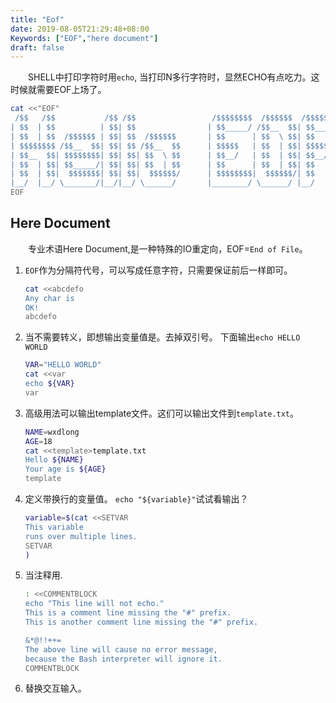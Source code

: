 ```yaml
---
title: "Eof"
date: 2019-08-05T21:29:48+08:00
Keywords: ["EOF","here document"]
draft: false
---
```


　　SHELL中打印字符时用`echo`, 当打印N多行字符时，显然ECHO有点吃力。这时候就需要EOF上场了。

```bash
cat <<"EOF"
 /$$   /$$           /$$ /$$                 /$$$$$$$$  /$$$$$$  /$$$$$$$$
| $$  | $$          | $$| $$                | $$_____/ /$$__  $$| $$_____/
| $$  | $$  /$$$$$$ | $$| $$  /$$$$$$       | $$      | $$  \ $$| $$      
| $$$$$$$$ /$$__  $$| $$| $$ /$$__  $$      | $$$$$   | $$  | $$| $$$$$   
| $$__  $$| $$$$$$$$| $$| $$| $$  \ $$      | $$__/   | $$  | $$| $$__/   
| $$  | $$| $$_____/| $$| $$| $$  | $$      | $$      | $$  | $$| $$      
| $$  | $$|  $$$$$$$| $$| $$|  $$$$$$/      | $$$$$$$$|  $$$$$$/| $$      
|__/  |__/ \_______/|__/|__/ \______/       |________/ \______/ |__/      
EOF
```

<!--more-->

## Here Document
　　专业术语Here Document,是一种特殊的IO重定向，EOF=`End of File`。
1. `EOF`作为分隔符代号，可以写成任意字符，只需要保证前后一样即可。
    ```bash
    cat <<abcdefo
    Any char is
    OK!
    abcdefo
    ```

2. 当不需要转义，即想输出变量值是。去掉双引号。  下面输出`echo HELLO WORLD`
    ```bash
    VAR="HELLO WORLD"
    cat <<var
    echo ${VAR}
    var
    ```

3. 高级用法可以输出template文件。这们可以输出文件到`template.txt`。

    ```bash
    NAME=wxdlong
    AGE=18
    cat <<template>template.txt
    Hello ${NAME}
    Your age is ${AGE}
    template
    ``` 
4. 定义带换行的变量值。 `echo "${variable}"`试试看输出？

    ```bash
    variable=$(cat <<SETVAR
    This variable
    runs over multiple lines.
    SETVAR
    )
    ```
5. 当注释用. 

    ```bash
    : <<COMMENTBLOCK
    echo "This line will not echo."
    This is a comment line missing the "#" prefix.
    This is another comment line missing the "#" prefix.

    &*@!!++=
    The above line will cause no error message,
    because the Bash interpreter will ignore it.
    COMMENTBLOCK
    ```
6. 替换交互输入。

